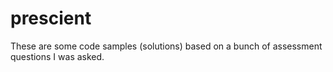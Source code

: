 # prescient
These are some code samples (solutions) based on a bunch of assessment questions I was asked.
